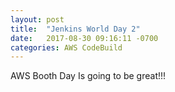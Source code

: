 ```yaml
---
layout: post
title:  "Jenkins World Day 2"
date:   2017-08-30 09:16:11 -0700
categories: AWS CodeBuild
---
```


AWS Booth Day
  Is going to be great!!!
